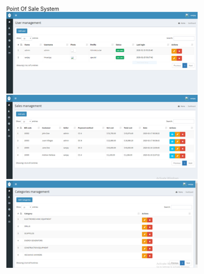   Point Of Sale System 
![alt test](screenshot/users.PNG)
![alt test](screenshot/sales.PNG)
![alt test](screenshot/categories.PNG)
